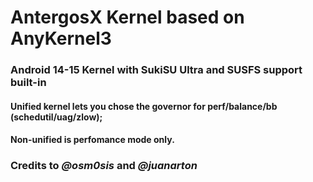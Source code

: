# AntergosX Kernel based on AnyKernel3

### Android 14-15 Kernel with SukiSU Ultra and SUSFS support built-in

#### Unified kernel lets you chose the governor for perf/balance/bb (schedutil/uag/zlow);
#### Non-unified is perfomance mode only.

### Credits to *@osm0sis* and *@juanarton*
